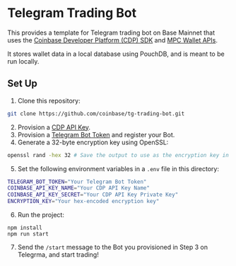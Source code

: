 # Telegram Trading Bot

This provides a template for Telegram trading bot on Base Mainnet that uses the
[Coinbase Developer Platform (CDP) SDK](https://docs.cdp.coinbase.com/cdp-sdk/docs/welcome)
and [MPC Wallet APIs](https://docs.cdp.coinbase.com/mpc-wallet/docs/welcome).

It stores wallet data in a local database using PouchDB, and is meant to be run locally.

## Set Up

1. Clone this repository:

```bash
git clone https://github.com/coinbase/tg-trading-bot.git
```

2. Provision a [CDP API Key](https://docs.cdp.coinbase.com/developer-platform/docs/cdp-keys).
3. Provision a [Telegram Bot Token](https://core.telegram.org/bots/tutorial) and register your Bot.
4. Generate a 32-byte encryption key using OpenSSL:

```bash
openssl rand -hex 32 # Save the output to use as the encryption key in Step 5.
```

5. Set the following environment variables in a `.env` file in this directory:

```bash
TELEGRAM_BOT_TOKEN="Your Telegram Bot Token"
COINBASE_API_KEY_NAME="Your CDP API Key Name"
COINBASE_API_KEY_SECRET="Your CDP API Key Private Key"
ENCRYPTION_KEY="Your hex-encoded encryption key"
```

6. Run the project:

```
npm install
npm run start
```

7. Send the `/start` message to the Bot you provisioned in Step 3 on Telegrma, and start trading!
